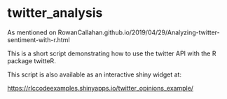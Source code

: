 # twitter_analysis

As mentioned on RowanCallahan.github.io/2019/04/29/Analyzing-twitter-sentiment-with-r.html

This is a short script demonstrating how to use the twitter API with the R package twitteR.

This script is also available as an interactive shiny widget at:

https://rlccodeexamples.shinyapps.io/twitter_opinions_example/
